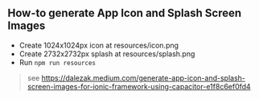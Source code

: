 ## How-to generate App Icon and Splash Screen Images

- Create 1024x1024px icon at resources/icon.png
- Create 2732x2732px splash at resources/splash.png
- Run `npm run resources`

> see https://dalezak.medium.com/generate-app-icon-and-splash-screen-images-for-ionic-framework-using-capacitor-e1f8c6ef0fd4
